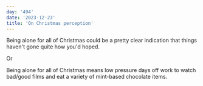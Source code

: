 ```yaml
---
day: '494'
date: '2023-12-23'
title: 'On Christmas perception'
---
```


Being alone for all of Christmas could be a pretty clear indication that things haven't gone quite how you'd hoped.

Or

Being alone for all of Christmas means low pressure days off work to watch bad/good films and eat a variety of mint-based chocolate items.
